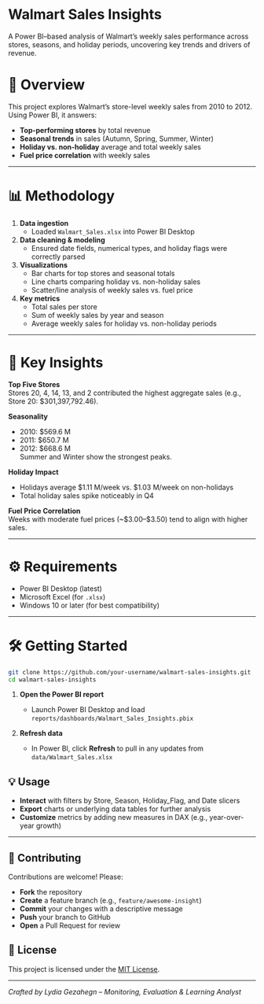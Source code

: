 # Walmart Sales Insights

A Power BI–based analysis of Walmart’s weekly sales performance across stores, seasons, and holiday periods, uncovering key trends and drivers of revenue.

# 🚀 Overview

This project explores Walmart’s store-level weekly sales from 2010 to 2012. Using Power BI, it answers:

- **Top-performing stores** by total revenue  
- **Seasonal trends** in sales (Autumn, Spring, Summer, Winter)  
- **Holiday vs. non-holiday** average and total weekly sales  
- **Fuel price correlation** with weekly sales  

---

# 📊 Methodology

1. **Data ingestion**  
   - Loaded `Walmart_Sales.xlsx` into Power BI Desktop  
2. **Data cleaning & modeling**  
   - Ensured date fields, numerical types, and holiday flags were correctly parsed  
3. **Visualizations**  
   - Bar charts for top stores and seasonal totals  
   - Line charts comparing holiday vs. non-holiday sales  
   - Scatter/line analysis of weekly sales vs. fuel price  
4. **Key metrics**  
   - Total sales per store  
   - Sum of weekly sales by year and season  
   - Average weekly sales for holiday vs. non-holiday periods  

---

# 🔑 Key Insights

**Top Five Stores**  
Stores 20, 4, 14, 13, and 2 contributed the highest aggregate sales (e.g., Store 20: \$301,397,792.46).

**Seasonality**  
- 2010: \$569.6 M  
- 2011: \$650.7 M  
- 2012: \$668.6 M  
Summer and Winter show the strongest peaks.

**Holiday Impact**  
- Holidays average \$1.11 M/week vs. \$1.03 M/week on non-holidays  
- Total holiday sales spike noticeably in Q4

**Fuel Price Correlation**  
Weeks with moderate fuel prices (~\$3.00–\$3.50) tend to align with higher sales.

---

# ⚙️ Requirements

- Power BI Desktop (latest)  
- Microsoft Excel (for `.xlsx`)  
- Windows 10 or later (for best compatibility)  

---

# 🛠️ Getting Started

```bash
git clone https://github.com/your-username/walmart-sales-insights.git
cd walmart-sales-insights
```

1. **Open the Power BI report**  
   - Launch Power BI Desktop and load `reports/dashboards/Walmart_Sales_Insights.pbix`  

2. **Refresh data**  
   - In Power BI, click **Refresh** to pull in any updates from `data/Walmart_Sales.xlsx`
  
## 💡 Usage

- **Interact** with filters by Store, Season, Holiday_Flag, and Date slicers  
- **Export** charts or underlying data tables for further analysis  
- **Customize** metrics by adding new measures in DAX (e.g., year-over-year growth)  

---

## 🤝 Contributing

Contributions are welcome! Please:

- **Fork** the repository  
- **Create** a feature branch (e.g., `feature/awesome-insight`)  
- **Commit** your changes with a descriptive message  
- **Push** your branch to GitHub  
- **Open** a Pull Request for review

## 📄 License

This project is licensed under the [MIT License](LICENSE).

---

*Crafted by Lydia Gezahegn – Monitoring, Evaluation & Learning Analyst*  

